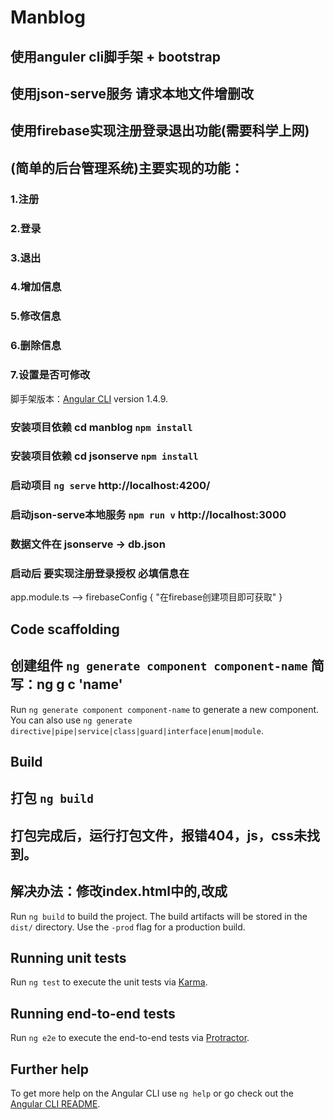 # Manblog

## 使用anguler cli脚手架 + bootstrap

## 使用json-serve服务 请求本地文件增删改

## 使用firebase实现注册登录退出功能(需要科学上网)

## (简单的后台管理系统)主要实现的功能：

### 1.注册
### 2.登录
### 3.退出
### 4.增加信息
### 5.修改信息
### 6.删除信息
### 7.设置是否可修改


脚手架版本：[Angular CLI](https://github.com/angular/angular-cli) version 1.4.9.

### 安装项目依赖 cd manblog `npm install`  
### 安装项目依赖 cd jsonserve `npm install`  


### 启动项目 `ng serve`   http://localhost:4200/

### 启动json-serve本地服务 `npm run v`    http://localhost:3000
### 数据文件在 jsonserve -> db.json


### 启动后 要实现注册登录授权  必填信息在  
app.module.ts -->  firebaseConfig { "在firebase创建项目即可获取" }



## Code scaffolding
## 创建组件 `ng generate component component-name`   简写：ng g c 'name'

Run `ng generate component component-name` to generate a new component. You can also use `ng generate directive|pipe|service|class|guard|interface|enum|module`.

## Build
## 打包  `ng build`
## 打包完成后，运行打包文件，报错404，js，css未找到。
## 解决办法：修改index.html中的<base href='/'>,改成<base href='./'>

Run `ng build` to build the project. The build artifacts will be stored in the `dist/` directory. Use the `-prod` flag for a production build.

## Running unit tests

Run `ng test` to execute the unit tests via [Karma](https://karma-runner.github.io).

## Running end-to-end tests

Run `ng e2e` to execute the end-to-end tests via [Protractor](http://www.protractortest.org/).

## Further help

To get more help on the Angular CLI use `ng help` or go check out the [Angular CLI README](https://github.com/angular/angular-cli/blob/master/README.md).
